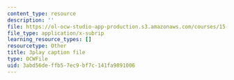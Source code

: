 ```yaml
---
content_type: resource
description: ''
file: https://ol-ocw-studio-app-production.s3.amazonaws.com/courses/15-390-new-enterprises-spring-2013/3abd56deffb57ec9bf7c141fa9891006_cKJ0Bx3N2tQ.srt
file_type: application/x-subrip
learning_resource_types: []
resourcetype: Other
title: 3play caption file
type: OCWFile
uid: 3abd56de-ffb5-7ec9-bf7c-141fa9891006
---
```


